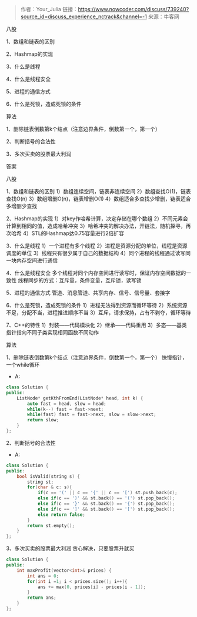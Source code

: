 >作者：Your_Julia
链接：https://www.nowcoder.com/discuss/739240?source_id=discuss_experience_nctrack&channel=-1
来源：牛客网

八股

1、数组和链表的区别

2、Hashmap的实现

3、什么是线程

4、什么是线程安全

5、进程的通信方式

6、什么是死锁，造成死锁的条件

算法

1、删除链表倒数第k个结点（注意边界条件，倒数第一个，第一个）

2、判断括号的合法性

3、多次买卖的股票最大利润

答案

八股

1、数组和链表的区别
1）数组连续空间，链表非连续空间
2）数组查找O(1)，链表查找O(n)
3）数组增删O(n)，链表增删O(1)
4）数组适合多查找少增删，链表适合多增删少查找

2、Hashmap的实现
1）对key作哈希计算，决定存储在哪个数组
2）不同元素会计算到相同的值，造成哈希冲突
3）哈希冲突的解决办法，开链法，随机探寻，再次哈希
4）STL的Hashmap达0.75容量进行2倍扩容

3、什么是线程
1）一个进程有多个线程
2）进程是资源分配的单位，线程是资源调度的单位
3）线程只有很少属于自己的数据结构
4）同个进程的线程通过读写同一块内存空间进行通信

4、什么是线程安全
多个线程对同个内存空间进行读写时，保证内存空间数据的一致性
线程同步的方式：互斥量，条件变量，互斥锁，读写锁

5、进程的通信方式
管道、消息管道、共享内存、信号、信号量、套接字

6、什么是死锁，造成死锁的条件
1）进程无法得到资源而循环等待
2）系统资源不足，分配不当，进程推进顺序不当
3）互斥，请求保持，占有不剥夺，循环等待

7、C++的特性
1）封装——代码模块化
2）继承——代码重用
3）多态——基类指针指向不同子类实现相同函数不同动作

算法

1、删除链表倒数第k个结点（注意边界条件，倒数第一个，第一个）
快慢指针，一个while循环
- A:
```c++
class Solution {
public:
    ListNode* getKthFromEnd(ListNode* head, int k) {
        auto fast = head, slow = head;
        while(k--) fast = fast->next;
        while(fast) fast = fast->next, slow = slow->next;
        return slow;
    }
};
```
2、判断括号的合法性
- A:
```c++
class Solution {
public:
    bool isValid(string s) {
        string st;
        for(char & c: s){
            if(c == '(' || c == '{' || c == '[') st.push_back(c);
            else if(c == ')' && st.back() == '(') st.pop_back();
            else if(c == '}' && st.back() == '{') st.pop_back();
            else if(c == ']' && st.back() == '[') st.pop_back();
            else return false;
        }
        return st.empty();
    }
};
```
3、多次买卖的股票最大利润
贪心解决，只要股票升就买
```c++
class Solution {
public:
    int maxProfit(vector<int>& prices) {
        int ans = 0;
        for(int i =1; i < prices.size(); i++){
            ans += max(0, prices[i] - prices[i - 1]);
        }
        return ans;
    }
};
```